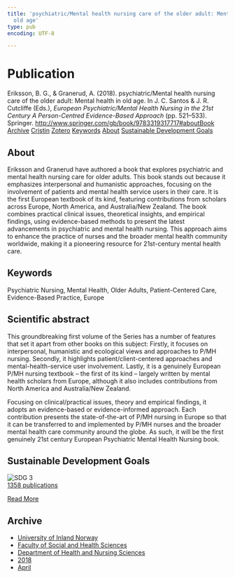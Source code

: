 ```yaml
---
title: 'psychiatric/Mental health nursing care of the older adult: Mental health in
  old age'
type: pub
encoding: UTF-8

---
```

<h1>Publication</h1>
<article id="csl-bib-container-86NYX58R" class="csl-bib-container">
  <div class="csl-bib-body"> <div class="csl-entry">Eriksson, B. G., &#38; Granerud, A. (2018). psychiatric/Mental health nursing care of the older adult: Mental health in old age. In J. C. Santos &#38; J. R. Cutcliffe (Eds.), <i>European Psychiatric/Mental Health Nursing in the 21st Century A Person-Centred Evidence-Based Approach</i> (pp. 521–533). Springer. <a href="http://www.springer.com/gb/book/9783319317717#aboutBook">http://www.springer.com/gb/book/9783319317717#aboutBook</a></div> </div>
  <div class="csl-bib-buttons">
    <a href="#taxonomy-article-86NYX58R" alt="archive" class="csl-bib-button">Archive</a>
    <a href="https://app.cristin.no/results/show.jsf?id=1578726" alt="Cristin" class="csl-bib-button">Cristin</a>
    <a href="http://zotero.org/groups/5881554/items/86NYX58R" alt="Zotero" class="csl-bib-button">Zotero</a>
    <a href="#keywords-article-86NYX58R" alt="keywords" class="csl-bib-button">Keywords</a>
    <a href="#about-article-86NYX58R" alt="about_pub" class="csl-bib-button">About</a>
    <a href="#sdg-article-86NYX58R" alt="sdg" class="csl-bib-button">Sustainable Development Goals</a>
  </div>
  <div id="csl-bib-meta-container-86NYX58R"></div>
</article>
<div id="csl-bib-meta-86NYX58R" class="csl-bib-meta">
  <article id="about-article-86NYX58R" class="about_pub-article">
    <h1>About</h1>
    Eriksson and Granerud have authored a book that explores psychiatric and mental health nursing care for older adults. This book stands out because it emphasizes interpersonal and humanistic approaches, focusing on the involvement of patients and mental health service users in their care. It is the first European textbook of its kind, featuring contributions from scholars across Europe, North America, and Australia/New Zealand. The book combines practical clinical issues, theoretical insights, and empirical findings, using evidence-based methods to present the latest advancements in psychiatric and mental health nursing. This approach aims to enhance the practice of nurses and the broader mental health community worldwide, making it a pioneering resource for 21st-century mental health care.
  </article>
  <article id="keywords-article-86NYX58R" class="keywords-article">
    <h1>Keywords</h1>
    Psychiatric Nursing, Mental Health, Older Adults, Patient-Centered Care, Evidence-Based Practice, Europe
  </article>
  <article id="abstract-article-86NYX58R" class="abstract-article">
    <h1>Scientific abstract</h1>
    This groundbreaking first volume of the Series has a number of features that set it apart from other books on this subject: Firstly, it focuses on interpersonal, humanistic and ecological views and approaches to P/MH nursing. Secondly, it highlights patient/client-centered approaches and mental-health-service user involvement. Lastly, it is a genuinely European P/MH nursing textbook – the first of its kind – largely written by mental health scholars from Europe, although it also includes contributions from North America and Australia/New Zealand. 
 
Focusing on clinical/practical issues, theory and empirical findings, it adopts an evidence-based or evidence-informed approach. Each contribution presents the state-of-the-art of P/MH nursing in Europe so that it can be transferred to and implemented by P/MH nurses and the broader mental health care community around the globe. As such, it will be the first genuinely 21st century European Psychiatric Mental Health Nursing book.
  </article>
  <article id="sdg-article-86NYX58R" class="sdg-article">
    <h1>Sustainable Development Goals</h1>
    <div class="sdg-container"><div id="sdg3" class="sdg">
        <img src="{{< params subfolder >}}images/sdg/sdg03_en.png" class="image" alt="SDG 3">
        <div class="sdg-overlay">
          <a href="/en/archive/?key=?sdg=3#archive" class="sdg-publication-count"><span>1358</span> publications</a>
          <p><a href="https://sdgs.un.org/goals/goal3" class="sdg-read-more">Read More</a></p>
        </div>
      </div></div>
  </article>
  <article id="taxonomy-article-86NYX58R" class="taxonomy-article">
    <h1>Archive</h1>
    <ul>
      <li>
        <a href="/en/archive/?key=3DCRN523">University of Inland Norway</a>
      </li>
      <li>
        <a href="/en/archive/?key=IDKFS3MX">Faculty of Social and Health Sciences</a>
      </li>
      <li>
        <a href="/en/archive/?key=GTV4ECMZ">Department of Health and Nursing Sciences</a>
      </li>
      <li>
        <a href="/en/archive/?key=676HMQBA">2018</a>
      </li>
      <li>
        <a href="/en/archive/?key=JSBENWRD">April</a>
      </li>
    </ul>
  </article>
</div>
